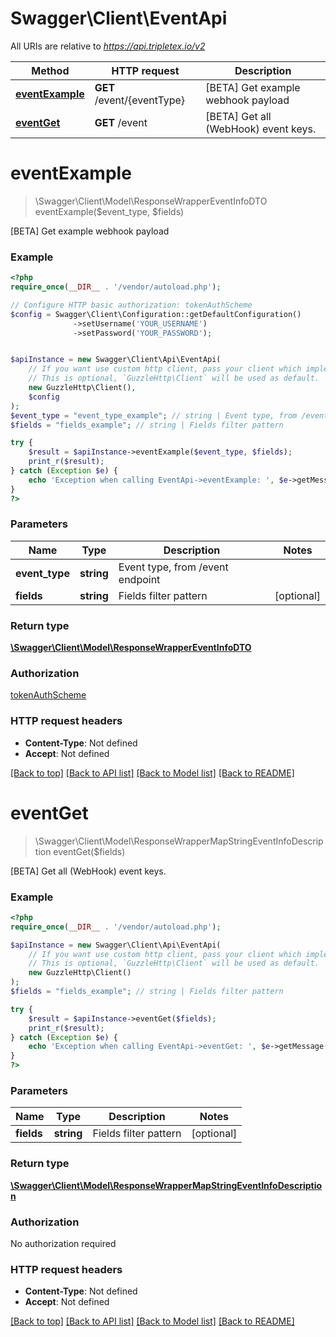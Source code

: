 # Swagger\Client\EventApi

All URIs are relative to *https://api.tripletex.io/v2*

Method | HTTP request | Description
------------- | ------------- | -------------
[**eventExample**](EventApi.md#eventExample) | **GET** /event/{eventType} | [BETA] Get example webhook payload
[**eventGet**](EventApi.md#eventGet) | **GET** /event | [BETA] Get all (WebHook) event keys.


# **eventExample**
> \Swagger\Client\Model\ResponseWrapperEventInfoDTO eventExample($event_type, $fields)

[BETA] Get example webhook payload



### Example
```php
<?php
require_once(__DIR__ . '/vendor/autoload.php');

// Configure HTTP basic authorization: tokenAuthScheme
$config = Swagger\Client\Configuration::getDefaultConfiguration()
              ->setUsername('YOUR_USERNAME')
              ->setPassword('YOUR_PASSWORD');


$apiInstance = new Swagger\Client\Api\EventApi(
    // If you want use custom http client, pass your client which implements `GuzzleHttp\ClientInterface`.
    // This is optional, `GuzzleHttp\Client` will be used as default.
    new GuzzleHttp\Client(),
    $config
);
$event_type = "event_type_example"; // string | Event type, from /event endpoint
$fields = "fields_example"; // string | Fields filter pattern

try {
    $result = $apiInstance->eventExample($event_type, $fields);
    print_r($result);
} catch (Exception $e) {
    echo 'Exception when calling EventApi->eventExample: ', $e->getMessage(), PHP_EOL;
}
?>
```

### Parameters

Name | Type | Description  | Notes
------------- | ------------- | ------------- | -------------
 **event_type** | **string**| Event type, from /event endpoint |
 **fields** | **string**| Fields filter pattern | [optional]

### Return type

[**\Swagger\Client\Model\ResponseWrapperEventInfoDTO**](../Model/ResponseWrapperEventInfoDTO.md)

### Authorization

[tokenAuthScheme](../../README.md#tokenAuthScheme)

### HTTP request headers

 - **Content-Type**: Not defined
 - **Accept**: Not defined

[[Back to top]](#) [[Back to API list]](../../README.md#documentation-for-api-endpoints) [[Back to Model list]](../../README.md#documentation-for-models) [[Back to README]](../../README.md)

# **eventGet**
> \Swagger\Client\Model\ResponseWrapperMapStringEventInfoDescription eventGet($fields)

[BETA] Get all (WebHook) event keys.



### Example
```php
<?php
require_once(__DIR__ . '/vendor/autoload.php');

$apiInstance = new Swagger\Client\Api\EventApi(
    // If you want use custom http client, pass your client which implements `GuzzleHttp\ClientInterface`.
    // This is optional, `GuzzleHttp\Client` will be used as default.
    new GuzzleHttp\Client()
);
$fields = "fields_example"; // string | Fields filter pattern

try {
    $result = $apiInstance->eventGet($fields);
    print_r($result);
} catch (Exception $e) {
    echo 'Exception when calling EventApi->eventGet: ', $e->getMessage(), PHP_EOL;
}
?>
```

### Parameters

Name | Type | Description  | Notes
------------- | ------------- | ------------- | -------------
 **fields** | **string**| Fields filter pattern | [optional]

### Return type

[**\Swagger\Client\Model\ResponseWrapperMapStringEventInfoDescription**](../Model/ResponseWrapperMapStringEventInfoDescription.md)

### Authorization

No authorization required

### HTTP request headers

 - **Content-Type**: Not defined
 - **Accept**: Not defined

[[Back to top]](#) [[Back to API list]](../../README.md#documentation-for-api-endpoints) [[Back to Model list]](../../README.md#documentation-for-models) [[Back to README]](../../README.md)

